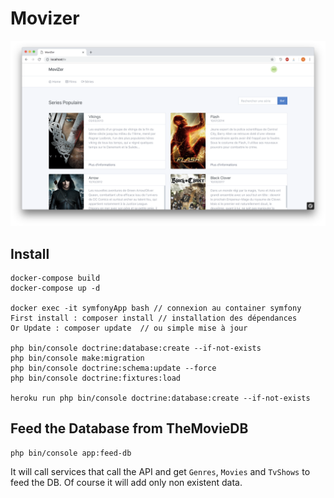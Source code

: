 # Movizer

![Preview](https://raw.githubusercontent.com/ESGI-Influenceur/Movizer/admin/readme/screen.png)


## Install

```
docker-compose build
docker-compose up -d

docker exec -it symfonyApp bash // connexion au container symfony
First install : composer install // installation des dépendances 
Or Update : composer update  // ou simple mise à jour

php bin/console doctrine:database:create --if-not-exists 
php bin/console make:migration
php bin/console doctrine:schema:update --force
php bin/console doctrine:fixtures:load

heroku run php bin/console doctrine:database:create --if-not-exists 
```

## Feed the Database from TheMovieDB

```
php bin/console app:feed-db
```

It will call services that call the API and get `Genres`, `Movies` and `TvShows` to feed the DB. Of course it will add only non existent data.